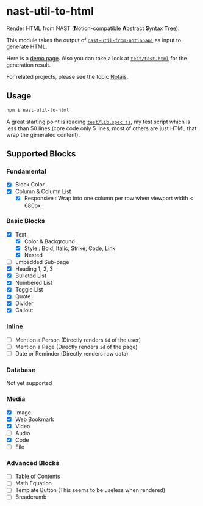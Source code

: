 # nast-util-to-html

Render HTML from NAST (**N**otion-compatible **A**bstract **S**yntax **T**ree).

This module takes the output of [`nast-util-from-notionapi`](https://github.com/dragonman225/nast-util-from-notionapi/) as input to generate HTML.

 Here is a [demo page](https://nota.netlify.com/test.html). Also you can take a look at [`test/test.html`](https://github.com/dragonman225/nast-util-to-html/blob/master/test/test.html) for the generation result.

For related projects, please see the topic [Notajs](https://github.com/topics/notajs).

## Usage

```bash
npm i nast-util-to-html
```

A great starting point is reading [`test/lib.spec.js`](https://github.com/dragonman225/nast-util-to-html/blob/master/test/lib.spec.js), my test script which is less than 50 lines (core code only 5 lines, most of others are just HTML that wrap the generated content).

## Supported Blocks

### Fundamental

- [x] Block Color
- [x] Column & Column List
  - [x] Responsive : Wrap into one column per row when viewport width < 680px

### Basic Blocks

- [x] Text
  - [x] Color & Background
  - [x] Style : Bold, Italic, Strike, Code, Link
  - [x] Nested
- [ ] Embedded Sub-page
- [x] Heading 1, 2, 3
- [x] Bulleted List
- [x] Numbered List
- [x] Toggle List
- [x] Quote
- [x] Divider
- [x] Callout
### Inline

- [ ] Mention a Person (Directly renders `id` of the user)
- [ ] Mention a Page (Directly renders `id` of the page)
- [ ] Date or Reminder (Directly renders raw data)

### Database

Not yet supported

### Media

- [x] Image
- [x] Web Bookmark
- [x] Video
- [ ] Audio
- [x] Code
- [ ] File

### Advanced Blocks

- [ ] Table of Contents
- [ ] Math Equation
- [ ] Template Button (This seems to be useless when rendered)
- [ ] Breadcrumb
